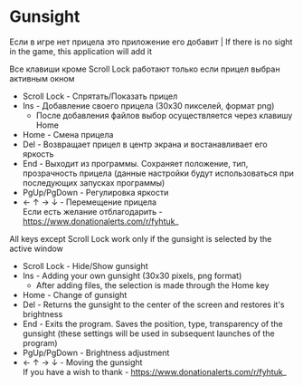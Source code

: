 # Gunsight
Если в игре нет прицела это приложение его добавит | If there is no sight in the game, this application will add it

Все клавиши кроме Scroll Lock работают только если прицел выбран активным окном  

- Scroll Lock - Спрятать/Показать прицел  
- Ins - Добавление своего прицела (30x30 пикселей, формат png)
   - После добавления файлов выбор осуществляется через клавишу Home  
- Home - Смена прицела  
- Del - Возвращает прицел в центр экрана и востанавливает его яркость  
- End - Выходит из программы. Сохраняет положение, тип, прозрачность прицела (данные настройки будут использоваться при последующих запусках программы)  
- PgUp/PgDown - Регулировка яркости  
- ← ↑ → ↓ - Перемещение прицела    
Если есть желание отблагодарить - https://www.donationalerts.com/r/fyhtuk_
  
All keys except Scroll Lock work only if the gunsight is selected by the active window

- Scroll Lock - Hide/Show gunsight
- Ins - Adding your own gunsight (30x30 pixels, png format)
  - After adding files, the selection is made through the Home key
- Home - Change of gunsight
- Del - Returns the gunsight to the center of the screen and restores it's brightness
- End - Exits the program. Saves the position, type, transparency of the gunsight (these settings will be used in subsequent launches of the program)
- PgUp/PgDown - Brightness adjustment
- ← ↑ → ↓ - Moving the gunsight  
If you have a wish to thank - https://www.donationalerts.com/r/fyhtuk_
